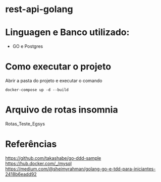 # rest-api-golang

# Linguagen e Banco utilizado: 
- GO e Postgres

# Como executar o projeto
Abrir a pasta do projeto e executar o comando
```
docker-compose up -d --build
```
# Arquivo de rotas insomnia
Rotas_Teste_Egsys

# Referências
https://github.com/takashabe/go-ddd-sample
https://hub.docker.com/_/mysql
https://medium.com/@sheimyrahman/golang-go-e-tdd-para-iniciantes-2418b6eadd92

